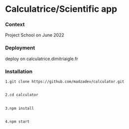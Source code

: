 # Calculatrice/Scientific app

### Context 
Project School on June 2022

### Deployment
deploy on calculatrice.dimitriaigle.fr


### Installation

    1.git clone https://github.com/madzadev/calculator.git
##
    2.cd calculator
##
    3.npm install
##
    4.npm start


